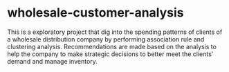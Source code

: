 # wholesale-customer-analysis

This is a exploratory project that dig into the spending patterns of clients of a wholesale distribution company by performing association rule and clustering analysis. Recommendations are made based on the analysis to help the company to make strategic decisions to better meet the clients’ demand and manage inventory.